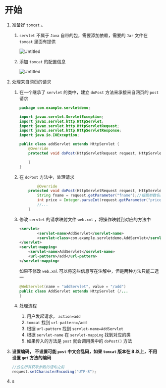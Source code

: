 # 开始

1. 准备好 `tomcat` 。
    1.  `servlet` 不属于 `Java` 自带的包，需要添加依赖，需要的 `Jar` 文件在 `tomcat` 里面有提供
        
        ![Untitled](Programming/Programming%20d6786caa2ba94b7983a41b4ab876f28f/Java/MVC%20211412758b204337b1edf5735ac39cf9/开始%207f2531395d6d456a831c5a3c0cada713/Untitled.png)
        
    2. 添加 `tomcat` 的配置信息
        
        ![Untitled](Programming/Programming%20d6786caa2ba94b7983a41b4ab876f28f/Java/MVC%20211412758b204337b1edf5735ac39cf9/开始%207f2531395d6d456a831c5a3c0cada713/Untitled%201.png)
        
2. 处理来自网页的请求
    1. 在一个继承了 `servlet` 的类中，建立 `doPost` 方法来承接来自网页的 `post` 请求
        
        ```java
        package com.example.servletdemo;
        
        import javax.servlet.ServletException;
        import javax.servlet.http.HttpServlet;
        import javax.servlet.http.HttpServletRequest;
        import javax.servlet.http.HttpServletResponse;
        import java.io.IOException;
        
        public class addServlet extends HttpServlet {
            @Override
            protected void doPost(HttpServletRequest request, HttpServletResponse response) throws ServletException, IOException {
        
            }
        }
        ```
        
    2. 在 `doPost` 方法中，处理请求
        
        ```java
        		@Override
            protected void doPost(HttpServletRequest request, HttpServletResponse response) throws ServletException, IOException {
                String fname = request.getParameter("fname");//根据参数名得到值
                int price = Integer.parseInt(request.getParameter("price"));
                //...
            }
        ```
        
    3. 修改 `servlet` 的请求映射文件 `web.xml` ，将操作映射到对应的方法中
        
        ```xml
        <servlet>
                <servlet-name>AddServlet</servlet-name>
                <servlet-class>com.example.servletdemo.AddServlet</servlet-class>
        </servlet>
        <servlet-mapping>
            <servlet-name>AddServlet</servlet-name>
            <url-pattern>/add</url-pattern>
        </servlet-mapping>
        ```
        
        如果不修改 `web.xml` 可以将这些信息写在注解中，但是两种方法只能二选一
        
        ```java
        @WebServlet(name = "addServlet", value = "/add")
        public class AddServlet extends HttpServlet {/...
        }
        ```
        
    4. 处理流程
        1. 用户发起请求， `action=add` 
        2. `tomcat` 找到 `url-pattern=/add` 
        3. 根据 `url-pattern` 找到 `servlet-name=AddServlet` 
        4. 根据 `servlet-name` 在 `servlet-mapping` 找到对应的类
        5. 如果传入的方法是 `post` 就会调用类中的 `doPost()` 方法
3. **设置编码， 不设置可能 `post` 中文会乱码，如果 `tomcat` 版本在 8 以上，不用设置 `get` 方法的编码**
    
    ```java
    //放在所有获取参数的语句之前
    request.setCharacterEncoding("UTF-8");
    ```
    
4. s